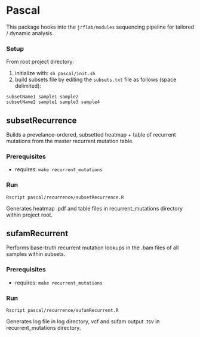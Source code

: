 # Pascal
This package hooks into the ```jrflab/modules``` sequencing pipeline for tailored / dynamic analysis.

### Setup

From root project directory:

1. initialize with: ```sh pascal/init.sh```
2. build subsets file by editing the ```subsets.txt``` file as follows (space delimited):

```
subsetName1 sample1 sample2
subsetName2 sample1 sample3 sample4
```

## subsetRecurrence
Builds a prevelance-ordered, subsetted heatmap + table of recurrent mutations from the master recurrent mutation table.

### Prerequisites

* requires: ```make recurrent_mutations```

### Run
```Rscript pascal/recurrence/subsetRecurrence.R```

Generates heatmap .pdf and table files in recurrent_mutations directory within project root.

## sufamRecurrent
Performs base-truth recurrent mutation lookups in the .bam files of all samples within subsets.

### Prerequisites

* requires: ```make recurrent_mutations```

### Run
```Rscript pascal/recurrence/sufamRecurrent.R```

Generates log file in log directory, vcf and sufam output .tsv in recurrent_mutations directory.

